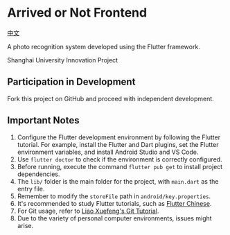 # Arrived or Not Frontend

[中文](https://github.com/sakura0224/Arrived-or-Not-Frontend/README_cn.md])

A photo recognition system developed using the Flutter framework.

Shanghai University Innovation Project

## Participation in Development

Fork this project on GitHub and proceed with independent development.

## Important Notes

1. Configure the Flutter development environment by following the Flutter tutorial. For example, install the Flutter and Dart plugins, set the Flutter environment variables, and install Android Studio and VS Code.
2. Use `flutter doctor` to check if the environment is correctly configured.
3. Before running, execute the command `flutter pub get` to install project dependencies.
4. The `lib/` folder is the main folder for the project, with `main.dart` as the entry file.
5. Remember to modify the `storeFile` path in `android/key.properties`.
6. It's recommended to study Flutter tutorials, such as [Flutter Chinese](https://flutterchina.club/get-started/install/).
7. For Git usage, refer to [Liao Xuefeng's Git Tutorial](https://www.liaoxuefeng.com/wiki/896043488029600).
8. Due to the variety of personal computer environments, issues might arise.
